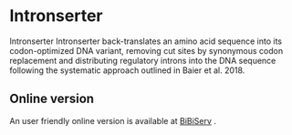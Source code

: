# Intronserter
Intronserter
Intronserter back-translates an amino acid sequence into 
its codon-optimized DNA variant, removing cut sites by synonymous 
codon replacement and distributing regulatory introns into the DNA
sequence following the systematic approach outlined in 
Baier et al. 2018.

## Online version
An user friendly online version is available at [BiBiServ](https://bibiserv.cebitec.uni-bielefeld.de) .
